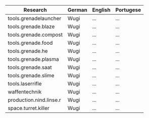Research  | German | English | Portugese
--------- | ------ | ------- | ---------
tools.grenadelauncher | Wugi | ... | ...
tools.grenade.blaze | Wugi | ... | ...
tools.grenade.compost | Wugi | ... | ...
tools.grenade.food | Wugi | ... | ...
tools.grenade.he | Wugi | ... | ...
tools.grenade.plasma | Wugi | ... | ...
tools.grenade.saat | Wugi | ... | ...
tools.grenade.slime | Wugi | ... | ...
tools.laserrifle | Wugi | ... | ...
waffentechnik | Wugi | ... | ...
production.nind.linse.r | Wugi | ... | ...
space.turret.killer | Wugi | ... | ...




